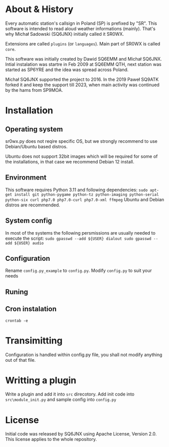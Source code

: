 # About & History
Every automatic station's callsign in Poland (SP) is prefixed by "SR".
This software is intended to read aloud weather informations (mainly).
That's why Michał Sadowski (SQ6JNX) initially called it SR0WX.

Extensions are called ``plugins`` (or ``languages``).
Main part of SR0WX is called ``core``.

This software was initially created by Dawid SQ6EMM and Michał SQ6JNX.
Intial instalation was startre in Feb 2009 at SQ6EMM QTH, next station was 
started as SP6YRE and the idea was spread across Poland.

Michał SQ6JNX supported the project to 2016. In the 2019 Paweł SQ9ATK forked it
and keep the support till 2023, when main activity was continued by the hams from
SP9MOA.

# Installation
## Operating system
sr0wx.py does not reqire specific OS, but we strongly recommend to use Debian/Ubuntu based distros.

Ubuntu does not support 32bit images which will be required for some of the installations, in that 
case we recommend Debian 12 install.

## Environment
This software requires Python 3.11 and following dependencies:
``sudo apt-get install git python-pygame python-tz python-imaging python-serial python-six curl php7.0 php7.0-curl php7.0-xml ffmpeg``
Ubuntu and Debian distros are recommended.

## System config
In most of the systems the following persmissions are usually needed to execute the script:
``sudo gpasswd --add ${USER} dialout
sudo gpasswd --add ${USER} audio``

## Configuration
Rename ``config.py_example`` to ``config.py``. 
Modify ``config.py`` to suit your needs 

## Runing


## Cron instalation
``crontab -e``

# Transimitting
Configuration is handled within config.py file, you shall not modify anything out of that file.

# Writting a plugin
Write a plugin and add it into ``src`` direcotory. Add init code into ``src\module_init.py`` and sample config into ``config.py``

# License
Initial code was released by SQ6JNX using Apache License, Version 2.0. This license applies to the whole repository.